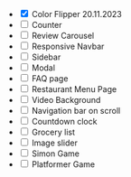 <ul class="project-list">
    <li class="project-item completed">
      <input type="checkbox" checked> Color Flipper
      <span style="margin-left: auto;">20.11.2023</span>
    </li>
    <li class="project-item">
      <input type="checkbox"> Counter
    </li>
    <li class="project-item">
      <input type="checkbox"> Review Carousel
    </li>
    <li class="project-item">
      <input type="checkbox"> Responsive Navbar
    </li>
    <li class="project-item">
      <input type="checkbox"> Sidebar
    </li>
    <li class="project-item">
      <input type="checkbox"> Modal
    </li>
    <li class="project-item">
      <input type="checkbox"> FAQ page
    </li>
    <li class="project-item">
      <input type="checkbox"> Restaurant Menu Page
    </li>
    <li class="project-item">
      <input type="checkbox"> Video Background
    </li>
    <li class="project-item">
      <input type="checkbox"> Navigation bar on scroll
    </li>
    <li class="project-item">
      <input type="checkbox"> Countdown clock
    </li>
    <li class="project-item">
      <input type="checkbox"> Grocery list
    </li>
    <li class="project-item">
      <input type="checkbox"> Image slider
    </li>
    <li class="project-item">
      <input type="checkbox"> Simon Game
    </li>
    <li class="project-item">
      <input type="checkbox"> Platformer Game
    </li>
  </ul>
